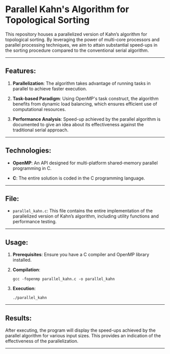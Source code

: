 # Parallel Kahn's Algorithm for Topological Sorting

This repository houses a parallelized version of Kahn’s algorithm for topological sorting. By leveraging the power of multi-core processors and parallel processing techniques, we aim to attain substantial speed-ups in the sorting procedure compared to the conventional serial algorithm.

---

## Features:

1. **Parallelization**: The algorithm takes advantage of running tasks in parallel to achieve faster execution.
   
2. **Task-based Paradigm**: Using OpenMP's task construct, the algorithm benefits from dynamic load balancing, which ensures efficient use of computational resources.

3. **Performance Analysis**: Speed-up achieved by the parallel algorithm is documented to give an idea about its effectiveness against the traditional serial approach.

---

## Technologies:

- **OpenMP**: An API designed for multi-platform shared-memory parallel programming in C.
  
- **C**: The entire solution is coded in the C programming language.

---

## File:

- `parallel_kahn.c`: This file contains the entire implementation of the parallelized version of Kahn’s algorithm, including utility functions and performance testing.

---

## Usage:

1. **Prerequisites**: Ensure you have a C compiler and OpenMP library installed.

2. **Compilation**: 
   ```
   gcc -fopenmp parallel_kahn.c -o parallel_kahn
   ```

3. **Execution**: 
   ```
   ./parallel_kahn
   ```

---

## Results:

After executing, the program will display the speed-ups achieved by the parallel algorithm for various input sizes. This provides an indication of the effectiveness of the parallelization.

---
